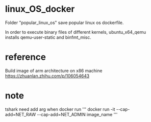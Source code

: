 # linux_OS_docker
Folder "popular_linux_os" save popular linux os dockerfile.

In order to execute binary files of different kernels, ubuntu_x64_qemu installs qemu-user-static and binfmt_misc.


# reference
Build image of arm architecture on x86 machine
  https://zhuanlan.zhihu.com/p/106054643
  
# note
tshark need add arg when docker run
'''
 docker run -it --cap-add=NET_RAW --cap-add=NET_ADMIN image_name
'''